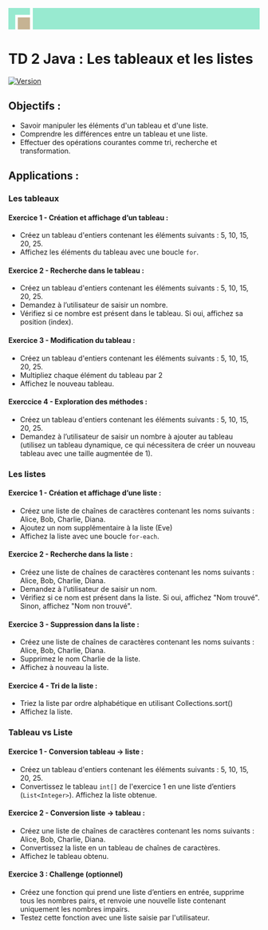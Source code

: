 ![separe](https://github.com/studoo-app/.github/blob/main/profile/studoo-banner-logo.png)
# TD 2 Java : Les tableaux et les listes
[![Version](https://img.shields.io/badge/Version-2024-blue)]()

## Objectifs :
- Savoir manipuler les éléments d'un tableau et d'une liste.
- Comprendre les différences entre un tableau et une liste.
- Effectuer des opérations courantes comme tri, recherche et transformation.

## Applications :

### Les tableaux

#### Exercice 1 - Création et affichage d’un tableau :

- Créez un tableau d'entiers contenant les éléments suivants : 5, 10, 15, 20, 25.
- Affichez les éléments du tableau avec une boucle `for`.

#### Exercice 2 - Recherche dans le tableau :
- Créez un tableau d'entiers contenant les éléments suivants : 5, 10, 15, 20, 25.
- Demandez à l’utilisateur de saisir un nombre.
- Vérifiez si ce nombre est présent dans le tableau. Si oui, affichez sa position (index).

#### Exercice 3 - Modification du tableau :
- Créez un tableau d'entiers contenant les éléments suivants : 5, 10, 15, 20, 25.
- Multipliez chaque élément du tableau par 2
- Affichez le nouveau tableau.

#### Exerccice 4 - Exploration des méthodes :
- Créez un tableau d'entiers contenant les éléments suivants : 5, 10, 15, 20, 25.
- Demandez à l’utilisateur de saisir un nombre à ajouter au tableau (utilisez un tableau dynamique, ce qui nécessitera de créer un nouveau tableau avec une taille augmentée de 1).

### Les listes

#### Exercice 1 - Création et affichage d’une liste :
- Créez une liste de chaînes de caractères contenant les noms suivants : Alice, Bob, Charlie, Diana.
- Ajoutez un nom supplémentaire à la liste (Eve) 
- Affichez la liste avec une boucle `for-each`.

#### Exercice 2 - Recherche dans la liste :
- Créez une liste de chaînes de caractères contenant les noms suivants : Alice, Bob, Charlie, Diana.
- Demandez à l’utilisateur de saisir un nom.
- Vérifiez si ce nom est présent dans la liste. Si oui, affichez "Nom trouvé". Sinon, affichez "Nom non trouvé".

#### Exercice 3 - Suppression dans la liste :
- Créez une liste de chaînes de caractères contenant les noms suivants : Alice, Bob, Charlie, Diana.
- Supprimez le nom Charlie de la liste. 
- Affichez à nouveau la liste.

#### Exercice 4 - Tri de la liste :
- Triez la liste par ordre alphabétique en utilisant Collections.sort()
- Affichez la liste.

### Tableau vs Liste

#### Exercice 1 - Conversion tableau → liste :
- Créez un tableau d'entiers contenant les éléments suivants : 5, 10, 15, 20, 25.
- Convertissez le tableau `int[]` de l'exercice 1 en une liste d’entiers (`List<Integer>`).
Affichez la liste obtenue.

#### Exercice 2 - Conversion liste → tableau :
- Créez une liste de chaînes de caractères contenant les noms suivants : Alice, Bob, Charlie, Diana.
- Convertissez la liste en un tableau de chaînes de caractères.
- Affichez le tableau obtenu.

#### Exercice 3 : Challenge (optionnel)
- Créez une fonction qui prend une liste d’entiers en entrée, supprime tous les nombres pairs, et renvoie une nouvelle liste contenant uniquement les nombres impairs.
- Testez cette fonction avec une liste saisie par l'utilisateur.